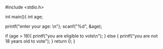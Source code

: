 #include <stdio.h>

int main(){
  int age;

   printf("enter your age: \n");
   scanf("%d", &age);
   
   if (age > 18){
    printf("you are eligible to vote\n");
   }
   else {
    printf("you are not 18 years old to vote");
   }
   return 0;
}
